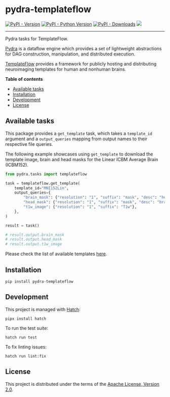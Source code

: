 # pydra-templateflow

[![PyPI - Version][pypi-version]][pypi-project]
[![PyPI - Python Version][pypi-pyversions]][pypi-project]
[![PyPI - Downloads][pypi-downloads]][pypi-project]
![][status-test]

----

Pydra tasks for TemplateFlow.

[Pydra][pydra] is a dataflow engine which provides
a set of lightweight abstractions for DAG
construction, manipulation, and distributed execution.

[TemplateFlow][templateflow] provides a framework
for publicly hosting and distributing neuroimaging templates
for human and nonhuman brains.

**Table of contents**

- [Available tasks](#available-tasks)
- [Installation](#installation)
- [Development](#development)
- [License](#license)

## Available tasks

This package provides a `get_template` task, which takes a `template_id` argument
and a `output_queries` mapping from output names to their respective file queries.

The following example showcases using `get_template` to download the template image,
brain and head masks for the Linear ICBM Average Brain (ICBM152).

```python
from pydra.tasks import templateflow

task = templateflow.get_template(
    template_id="MNI152Lin",
    output_queries={
        "brain_mask": {"resolution": "1", "suffix": "mask", "desc": "head"},
        "head_mask": {"resolution": "1", "suffix": "mask", "desc": "brain"},
        "t1w_image": {"resolution": "1", "suffix": "T1w"},
    },
)

result = task()

# result.output.brain_mask
# result.output.head_mask
# result.output.t1w_image
```

Please check the list of available templates [here][templateflow-browse].  

## Installation

```console
pip install pydra-templateflow
```

## Development

This project is managed with [Hatch][hatch]:

```console
pipx install hatch
```

To run the test suite:

```console
hatch run test
```

To fix linting issues:

```console
hatch run lint:fix
```

## License

This project is distributed under the terms of the [Apache License, Version 2.0][license].

[pypi-project]: https://pypi.org/project/pydra-templateflow/
[pypi-version]: https://img.shields.io/pypi/v/pydra-templateflow.svg
[pypi-pyversions]: https://img.shields.io/pypi/pyversions/pydra-templateflow.svg
[pypi-downloads]: https://static.pepy.tech/badge/pydra-templateflow
[status-test]: https://github.com/ghisvail/pydra-templateflow/actions/workflows/test.yaml/badge.svg
[pydra]: https://pydra.readthedocs.io/
[templateflow]: https://www.templateflow.org/
[templateflow-browse]: https://www.templateflow.org/browse/
[hatch]: https://hatch.pypa.io/
[license]: https://spdx.org/licenses/Apache-2.0.html
